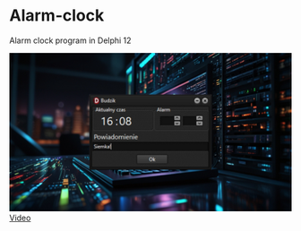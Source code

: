 # Alarm-clock
Alarm clock program in Delphi 12

![alt](1.jpg)
[Video](https://www.youtube.com/watch?v=Zt77ge_2Tkc&ab_channel=ProgramistaArt)

